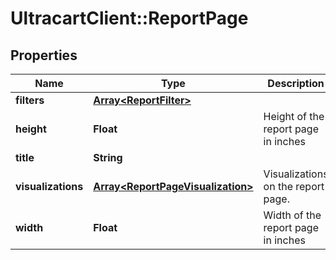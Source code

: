 # UltracartClient::ReportPage

## Properties
Name | Type | Description | Notes
------------ | ------------- | ------------- | -------------
**filters** | [**Array&lt;ReportFilter&gt;**](ReportFilter.md) |  | [optional] 
**height** | **Float** | Height of the report page in inches | [optional] 
**title** | **String** |  | [optional] 
**visualizations** | [**Array&lt;ReportPageVisualization&gt;**](ReportPageVisualization.md) | Visualizations on the report page. | [optional] 
**width** | **Float** | Width of the report page in inches | [optional] 


